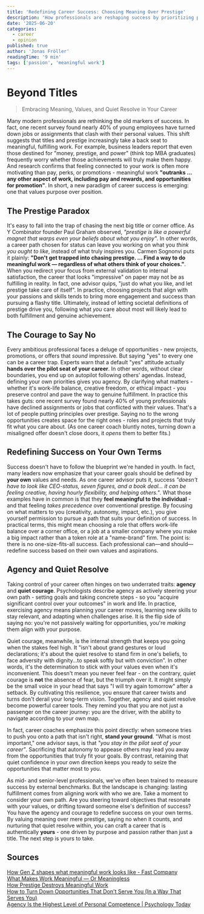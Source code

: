 ```yaml
---
title: 'Redefining Career Success: Choosing Meaning Over Prestige'
description: 'How professionals are reshaping success by prioritizing purpose, values, and agency over titles and prestige. Why quiet courage and meaningful work matter more than ever.'
date: '2025-06-20'
categories:
  - career
  - opinion
published: true
author: 'Jonas Fröller'
readingTime: '9 min'
tags: ['passion', 'meaningful work']
---
```


<script>
  import AudioNativePlayer from '$lib/components/AudioNativePlayer.svelte';
</script>

# Beyond Titles

<AudioNativePlayer />

> Embracing Meaning, Values, and Quiet Resolve in Your Career

Many modern professionals are rethinking the old markers of success. In fact, one recent survey found nearly 40% of young employees have turned down jobs or assignments that clash with their personal values. This shift suggests that titles and prestige increasingly take a back seat to meaningful, fulfilling work. For example, business leaders report that even those destined for "money, prestige, and power" (think top MBA graduates) frequently worry whether those achievements will truly make them happy. And research confirms that feeling connected to your work is often more motivating than pay, perks, or promotions - meaningful work **"outranks … any other aspect of work, including pay and rewards, and opportunities for promotion"**. In short, a new paradigm of career success is emerging: one that values purpose over position.

## The Prestige Paradox

It's easy to fall into the trap of chasing the next big title or corner office. As Y Combinator founder Paul Graham observed, _"prestige is like a powerful magnet that warps even your beliefs about what you enjoy"_. In other words, a career path chosen for status can leave you working on what you _think you ought to like_, instead of what truly inspires you. Carmen Sognonvi puts it plainly: **"Don't get trapped into chasing prestige. … Find a way to do meaningful work — regardless of what others think of your choices."**. When you redirect your focus from external validation to internal satisfaction, the career that looks "impressive" on paper may not be as fulfilling in reality. In fact, one advisor quips, "just do what you like, and let prestige take care of itself". In practice, choosing projects that align with your passions and skills tends to bring more engagement and success than pursuing a flashy title. Ultimately, instead of letting societal definitions of prestige drive you, following what _you_ care about most will likely lead to both fulfillment and genuine achievement.

## The Courage to Say No

Every ambitious professional faces a deluge of opportunities - new projects, promotions, or offers that _sound_ impressive. But saying "yes" to every one can be a career trap. Experts warn that a default "yes" attitude actually **hands over the pilot seat of your career**. In other words, without clear boundaries, you end up on autopilot following others' agendas. Instead, defining your own priorities gives you agency. By clarifying what matters - whether it's work-life balance, creative freedom, or ethical impact - you preserve control and pave the way to genuine fulfillment. In practice this takes guts: one recent survey found nearly 40% of young professionals have declined assignments or jobs that conflicted with their values. That's a lot of people putting principles over prestige. Saying no to the wrong opportunities creates space for the right ones - roles and projects that truly fit what you care about. (As one career coach bluntly notes, turning down a misaligned offer doesn't close doors, it _opens_ them to better fits.)

## Redefining Success on Your Own Terms

Success doesn't have to follow the blueprint we're handed in youth. In fact, many leaders now emphasize that your career goals should be defined by **your own** values and needs. As one career advisor puts it, success _"doesn't have to look like CEO-status, seven figures, and a book deal… it can be feeling creative, having hourly flexibility, and helping others."_. What those examples have in common is that they **feel meaningful to the individual** - and that feeling _takes precedence_ over conventional prestige. By focusing on what matters to you (creativity, autonomy, impact, etc.), you give yourself permission to pursue a path that suits your definition of success. In practical terms, this might mean choosing a role that offers work-life balance over a corner office, or a job at a smaller company where you make a big impact rather than a token role at a "name-brand" firm. The point is: there is no one-size-fits-all success. Each professional can—and should—redefine success based on their own values and aspirations.

## Agency and Quiet Resolve

Taking control of your career often hinges on two underrated traits: **agency** and **quiet courage**. Psychologists describe agency as actively steering your own path - setting goals and taking concrete steps - so you "acquire significant control over your outcomes" in work and life. In practice, exercising agency means planning your career moves, learning new skills to stay relevant, and adapting when challenges arise. It is the flip side of saying no: you're not passively waiting for opportunities, you're _making_ them align with your purpose.

Quiet courage, meanwhile, is the internal strength that keeps you going when the stakes feel high. It "isn't about grand gestures or loud declarations; it's about the quiet resolve to stand firm in one's beliefs, to face adversity with dignity…to speak softly but with conviction". In other words, it's the determination to stick with your values even when it's inconvenient. This doesn't mean you never feel fear - on the contrary, quiet courage is **not** the absence of fear, but the triumph over it. It might simply be the small voice in your head that says "I will try again tomorrow" after a setback. By cultivating this resilience, you ensure that career twists and turns don't derail your long-term vision. Together, agency and quiet resolve become powerful career tools. They remind you that you are not just a passenger on the career journey: you are the driver, with the ability to navigate according to your own map.

In fact, career coaches emphasize this point directly: when someone tries to push you onto a path that isn't right, **stand your ground**. "What is most important," one advisor says, is that _"you stay in the pilot seat of your career"_. Sacrificing that autonomy to appease others may lead you away from the opportunities that truly fit your goals. By contrast, retaining that quiet confidence in your own direction keeps you ready to seize the opportunities that matter most to _you_.

As mid- and senior-level professionals, we've often been trained to measure success by external benchmarks. But the landscape is changing: lasting fulfillment comes from aligning work with who we are. Take a moment to consider your own path. Are you steering toward objectives that resonate with your values, or drifting toward someone else's definition of success? You have the agency and courage to redefine success on your own terms. By valuing meaning over mere prestige, saying no when it counts, and nurturing that quiet resolve within, you can craft a career that is authentically **yours** - one driven by purpose and passion rather than just a title. The next step is yours to take.

<div id="research-sources">

## Sources

[How Gen Z shapes what meaningful work looks like - Fast Company](https://www.fastcompany.com/91279406/how-gen-z-is-shaping-what-meaningful-work-looks-like-for-all-workers)  
[What Makes Work Meaningful — Or Meaningless](https://sloanreview.mit.edu/article/what-makes-work-meaningful-or-meaningless)  
[How Prestige Destroys Meaningful Work](https://www.productiveflourishing.com/p/how-prestige-destroys-meaningful-work)  
[How to Turn Down Opportunities That Don't Serve You (In a Way That Serves You)](https://www.linkedin.com/pulse/how-turn-down-opportunities-dont-serve-you-way-serves-the-forem-co-kr9be)  
[Agency Is the Highest Level of Personal Competence | Psychology Today](https://www.psychologytoday.com/us/blog/getting-proactive/202203/agency-is-the-highest-level-personal-competence)

</div>
